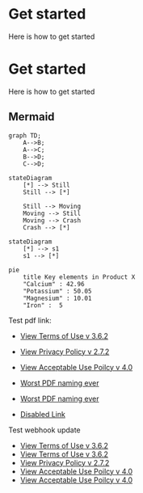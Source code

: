 # Get started
Here is how to get started
# Get started
Here is how to get started
## Mermaid

```mermaid
graph TD;
    A-->B;
    A-->C;
    B-->D;
    C-->D;
```

```mermaid
stateDiagram
    [*] --> Still
    Still --> [*]

    Still --> Moving
    Moving --> Still
    Moving --> Crash
    Crash --> [*]
```

```mermaid
stateDiagram
    [*] --> s1
    s1 --> [*]
```

```mermaid
pie
    title Key elements in Product X
    "Calcium" : 42.96
    "Potassium" : 50.05
    "Magnesium" : 10.01
    "Iron" :  5
```
Test pdf link:
- [View Terms of Use v 3.6.2](./terms-of-use.pdf ':target=_blank') 
- [View Privacy Policy v 2.7.2](../../../privacy-policy-v-2.7.2.pdf ':target=_blank') 
- [View Acceptable Use Poilcy v 4.0](../../../mdm-aup-v4.0.pdf ':target=_blank') 
- [Worst PDF naming ever](../../../assets/Random%20Naming%20Style%201%20.%202%203.4.pdf ':target=_blank') 


- [Worst PDF naming ever](../../../assets/Random%20Naming%20Style%201%20.%202%203.4.pdf ':target=_blank :class=test-class :title=abc') 
- [Disabled Link](./terms-of-use.pdf ':disabled :class=disabled-class :title=disabled')


Test webhook update

- <a href="./terms-of-use.pdf" target="_blank">View Terms of Use v 3.6.2</a> 
- <a href="terms-of-use.pdf" target="_blank">View Terms of Use v 3.6.2</a> 
- <a href="/privacy-policy-v-2.7.2.pdf" target="_blank">View Privacy Policy v 2.7.2</a>
- <a href="../../../mdm-aup-v4.0.pdf " target="_blank">View Acceptable Use Poilcy v 4.0</a>
- <a href="/assets/Random Naming Style 1 . 2 3.4.pdf" target="_blank">View Acceptable Use Poilcy v 4.0</a>